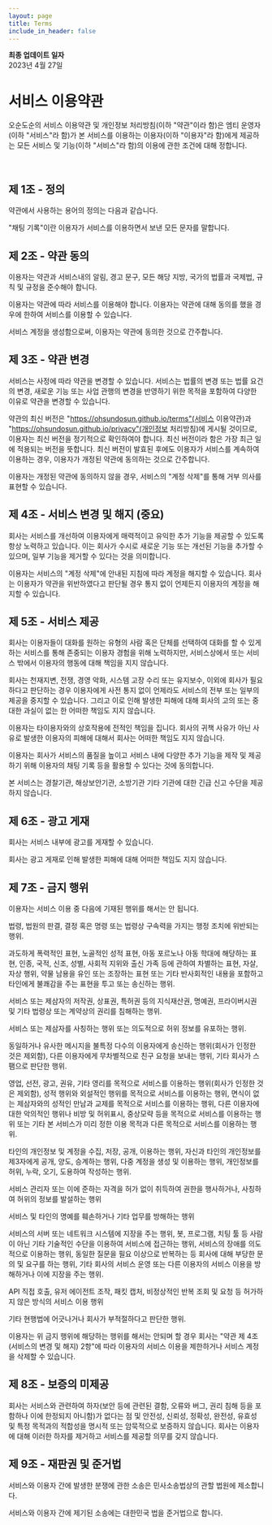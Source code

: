 ```yaml
---
layout: page
title: Terms
include_in_header: false
---
```


**최종 업데이트 일자**  
2023년 4월 27일

# 서비스 이용약관
오순도순의 서비스 이용약관 및 개인정보 처리방침(이하 "약관"이라 함)은 엠티 운영자(이하 "서비스"라 함)가 본 서비스를 이용하는 이용자(이하 "이용자"라 함)에게 제공하는 모든 서비스 및 기능(이하 "서비스"라 함)의 이용에 관한 조건에 대해 정합니다.

<br>

## 제 1조 - 정의
약관에서 사용하는 용어의 정의는 다음과 같습니다.

"채팅 기록"이란 이용자가 서비스를 이용하면서 보낸 모든 문자를 말합니다.

## 제 2조 - 약관 동의
이용자는 약관과 서비스내의 알림, 경고 문구, 모든 해당 지방, 국가의 법률과 국제법, 규칙 및 규정을 준수해야 합니다.

이용자는 약관에 따라 서비스를 이용해야 합니다. 이용자는 약관에 대해 동의를 했을 경우에 한하여 서비스를 이용할 수 있습니다.

서비스 계정을 생성함으로써, 이용자는 약관에 동의한 것으로 간주합니다.

## 제 3조 - 약관 변경
서비스는 사정에 따라 약관을 변경할 수 있습니다. 서비스는 법률의 변경 또는 법률 요건의 변경, 새로운 기능 또는 사업 관행의 변경을 반영하기 위한 목적을 포함하여 다양한 이유로 약관을 변경할 수 있습니다.

약관의 최신 버전은 "https://ohsundosun.github.io/terms"(서비스 이용약관)과 "https://ohsundosun.github.io/privacy"(개인정보 처리방침)에 게시될 것이므로, 이용자는 최신 버전을 정기적으로 확인하여야 합니다. 최신 버전이라 함은 가장 최근 일에 적용되는 버전을 뜻합니다. 최신 버전이 발효된 후에도 이용자가 서비스를 계속하여 이용하는 경우, 이용자가 개정된 약관에 동의하는 것으로 간주합니다.

이용자는 개정된 약관에 동의하지 않을 경우, 서비스의 "계정 삭제"를 통해 거부 의사를 표현할 수 있습니다.

## 제 4조 - 서비스 변경 및 해지 (중요)
회사는 서비스를 개선하여 이용자에게 매력적이고 유익한 추가 기능을 제공할 수 있도록 항상 노력하고 있습니다. 이는 회사가 수시로 새로운 기능 또는 개선된 기능을 추가할 수 있으며, 일부 기능을 제거할 수 있다는 것을 의미합니다.

이용자는 서비스의 "계정 삭제"에 안내된 지침에 따라 계정을 해지할 수 있습니다. 회사는 이용자가 약관을 위반하였다고 판단될 경우 통지 없이 언제든지 이용자의 계정을 해지할 수 있습니다. 

## 제 5조 - 서비스 제공
회사는 이용자들이 대화를 원하는 유형의 사람 혹은 단체를 선택하여 대화를 할 수 있게 하는 서비스를 통해 존중되는 이용자 경험을 위해 노력하지만, 서비스상에서 또는 서비스 밖에서 이용자의 행동에 대해 책임을 지지 않습니다.

회사는 천재지변, 전쟁, 경영 악화, 시스템 고장 수리 또는 유지보수, 이외에 회사가 필요하다고 판단하는 경우 이용자에게 사전 통지 없이 언제라도 서비스의 전부 또는 일부의 제공을 중지할 수 있습니다. 그리고 이로 인해 발생한 피해에 대해 회사의 고의 또는 중대한 과실이 없는 한 어떠한 책임도 지지 않습니다.

이용자는 타이용자와의 상호작용에 전적인 책임을 집니다. 회사의 귀책 사유가 아닌 사유로 발생한 이용자의 피해에 대해서 회사는 어떠한 책임도 지지 않습니다.

이용자는 회사가 서비스의 품질을 높이고 서비스 내에 다양한 추가 기능을 제작 및 제공하기 위해 이용자의 채팅 기록 등을 활용할 수 있다는 것에 동의합니다.

본 서비스는 경찰기관, 해상보안기관, 소방기관 기타 기관에 대한 긴급 신고 수단을 제공하지 않습니다.

## 제 6조 - 광고 게재
회사는 서비스 내부에 광고를 게재할 수 있습니다.

회사는 광고 게재로 인해 발생한 피해에 대해 어떠한 책임도 지지 않습니다.

## 제 7조 - 금지 행위
이용자는 서비스 이용 중 다음에 기재된 행위를 해서는 안 됩니다.

법령, 법원의 판결, 결정 혹은 명령 또는 법령상 구속력을 가지는 행정 조치에 위반되는 행위.

과도하게 폭력적인 표현, 노골적인 성적 표현, 아동 포르노나 아동 학대에 해당하는 표현, 인종, 국적, 신조, 성별, 사회적 지위와 출신 가족 등에 관하여 차별하는 표현, 자살, 자상 행위, 약물 남용을 유인 또는 조장하는 표현 또는 기타 반사회적인 내용을 포함하고 타인에게 불쾌감을 주는 표현을 투고 또는 송신하는 행위.

서비스 또는 제삼자의 저작권, 상표권, 특허권 등의 지식재산권, 명예권, 프라이버시권 및 기타 법령상 또는 계약상의 권리를 침해하는 행위.

서비스 또는 제삼자를 사칭하는 행위 또는 의도적으로 허위 정보를 유포하는 행위.

동일하거나 유사한 메시지을 불특정 다수의 이용자에게 송신하는 행위(회사가 인정한 것은 제외함), 다른 이용자에게 무차별적으로 친구 요청을 보내는 행위, 기타 회사가 스팸으로 판단한 행위.

영업, 선전, 광고, 권유, 기타 영리를 목적으로 서비스를 이용하는 행위(회사가 인정한 것은 제외함), 성적 행위와 외설적인 행위를 목적으로 서비스를 이용하는 행위, 면식이 없는 제삼자와의 성적인 만남과 교제를 목적으로 서비스를 이용하는 행위, 다른 이용자에 대한 악의적인 행위나 비방 및 허위표시, 중상모략 등을 목적으로 서비스를 이용하는 행위 또는 기타 본 서비스가 미리 정한 이용 목적과 다른 목적으로 서비스를 이용하는 행위.

타인의 개인정보 및 계정을 수집, 저장, 공개, 이용하는 행위, 자신과 타인의 개인정보를 제3자에게 공개, 양도, 승계하는 행위, 다중 계정을 생성 및 이용하는 행위, 개인정보를 허위, 누락, 오기, 도용하여 작성하는 행위.

서비스 관리자 또는 이에 준하는 자격을 허가 없이 취득하여 권한을 행사하거나, 사칭하여 허위의 정보를 발설하는 행위

서비스 및 타인의 명예를 훼손하거나 기타 업무를 방해하는 행위

서비스의 서버 또는 네트워크 시스템에 지장을 주는 행위, 봇, 프로그램, 치팅 툴 등 사람이 아닌 기타 기술적인 수단을 이용하여 서비스에 접근하는 행위, 서비스의 장애를 의도적으로 이용하는 행위, 동일한 질문을 필요 이상으로 반복하는 등 회사에 대해 부당한 문의 및 요구를 하는 행위, 기타 회사의 서비스 운영 또는 다른 이용자의 서비스 이용을 방해하거나 이에 지장을 주는 행위.

API 직접 호출, 유저 에이전트 조작, 패킷 캡처, 비정상적인 반복 조회 및 요청 등 허가하지 않은 방식의 서비스 이용 행위

기타 현행법에 어긋나거나 회사가 부적절하다고 판단한 행위.

이용자는 위 금지 행위에 해당하는 행위를 해서는 안되며 할 경우 회사는 "약관 제 4조(서비스의 변경 및 해지) 2항"에 따라 이용자의 서비스 이용을 제한하거나 서비스 계정을 삭제할 수 있습니다.

## 제 8조 - 보증의 미제공
회사는 서비스와 관련하여 하자(보안 등에 관련된 결함, 오류와 버그, 권리 침해 등을 포함하나 이에 한정되지 아니함)가 없다는 점 및 안전성, 신뢰성, 정확성, 완전성, 유효성 및 특정 목적과의 적합성을 명시적 또는 암묵적으로 보증하지 않습니다. 회사는 이용자에 대해 이러한 하자를 제거하고 서비스를 제공할 의무를 갖지 않습니다.

## 제 9조 - 재판권 및 준거법
서비스와 이용자 간에 발생한 분쟁에 관한 소송은 민사소송법상의 관할 법원에 제소합니다.

서비스와 이용자 간에 제기된 소송에는 대한민국 법을 준거법으로 합니다.